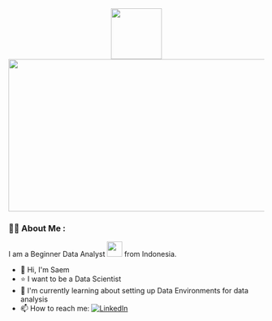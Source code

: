 <div id="header" align="center">
  <img src="https://media.giphy.com/media/M9gbBd9nbDrOTu1Mqx/giphy.gif" width="100"/>
</div>

<div align="center">
  <img src="https://komarev.com/ghpvc/?username=Saemfany&style=flat-square&color=blue" alt=""/>
</div>

<div align="center">
  <img src="https://media.giphy.com/media/dWesBcTLavkZuG35MI/giphy.gif" width="600" height="300"/>
</div>

### :man_technologist: About Me :
I am a Beginner Data Analyst <img src="https://media.giphy.com/media/WUlplcMpOCEmTGBtBW/giphy.gif" width="30"> from Indonesia.
- :wave: Hi, I'm Saem
- :star: I want to be a Data Scientist
- :open_book: I'm currently learning about setting up Data Environments for data analysis
- :mailbox: How to reach me: [![LinkedIn](https://img.shields.io/badge/linkedin-%230077B5.svg?style=for-the-badge&logo=linkedin&logoColor=white)](https://www.linkedin.com/in/syamsul-rizal-fany-410bb6325/)
